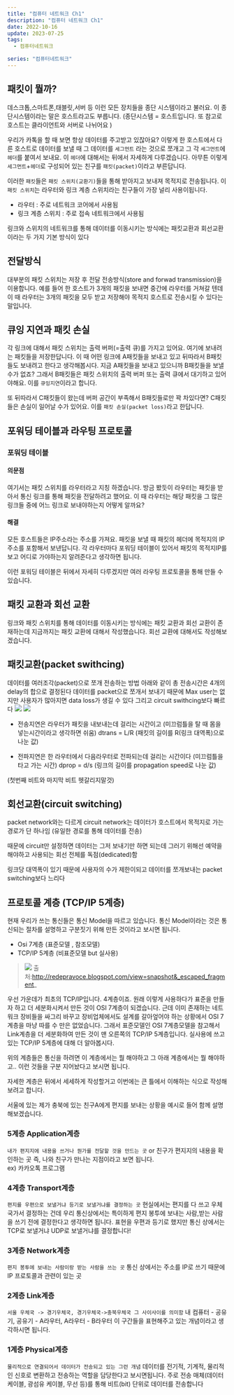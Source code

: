 ```yaml
---
title: "컴퓨터 네트워크 Ch1"
description: "컴퓨터 네트워크 Ch1"
date: 2022-10-16
update: 2023-07-25
tags:
  - 컴퓨터네트워크

series: "컴퓨터네트워크"
---
```


## 패킷이 뭘까?
데스크톱,스마트폰,태블릿,서버 등 이런 모든 장치들을 종단 시스템이라고 불러요. 이 종단시스템이라는 말은 호스트라고도 부릅니다. (종단시스템 = 호스트입니다. 또 참고로 호스트는 클라이언트와 서버로 나뉘어요 )

우리가 카톡을 할 때 보면 항상 데이터를 주고받고 있잖아요? 이렇게 한 호스트에서 다른 호스트로 데이터를 보낼 때 그 데이터를 `세그먼트` 라는 것으로 쪼개고 그 각 `세그먼트`에 `헤더`를 붙여서 보내요. 이 `헤더`에 대해서는 뒤에서 자세하게 다루겠습니다. 아무튼 이렇게 `세그먼트`+`헤더`로 구성되어 있는 친구를 `패킷(packet)`이라고 부른답니다.

이러한 `패킷`들은 `패킷 스위치(교환기)`들을 통해 받아지고 보내져 목적지로 전송됩니다.
이 `패킷 스위치`는 라우터와 링크 계층 스위치라는 친구들이 가장 널리 사용이됩니다.
- 라우터 : 주로 네트워크 코어에서 사용됨
- 링크 계층 스위치 : 주로 접속 네트워크에서 사용됨

링크와 스위치의 네트워크를 통해 데이터를 이동시키는 방식에는 패킷교환과 회선교환이라는 두 가지 기본 방식이 있다

## 전달방식
대부분의 패킷 스위치는 저장 후 전달 전송방식(store and forwad transmission)을 이용합니다.
예를 들어 한 호스트가 3개의 패킷을 보내면 중간에 라우터를 거쳐갈 텐데 이 때 라우터는 3개의 패킷을 모두 받고 저장해야 목적지 호스트로 전송시킬 수 있다는 말입니다.

## 큐잉 지연과 패킷 손실
각 링크에 대해서 패킷 스위치는 출력 버퍼(=출력 큐)를 가지고 있어요. 여기에 보내려는 패킷들을 저장한답니다. 
이 때 어떤 링크에 A패킷들을 보내고 있고 뒤따라서 B패킷들도 보내려고 한다고 생각해봅시다. 지금 A패킷들을 보내고 있으니까 B패킷들을 보낼 수가 없죠? 
그래서 B패킷들은 패킷 스위치의 출력 버퍼 또는 출력 큐에서 대기하고 있어야해요. 이를 `큐잉지연`이라고 합니다.

또 뒤따라서 C패킷들이 왔는데 버퍼 공간이 부족해서 B패킷들로만 꽉 차있다면? C패킷들은 손실이 일어날 수가 있어요. 이를 `패킷 손실(packet loss)`라고 한답니다. 

## 포워딩 테이블과 라우팅 프로토콜
### 포워딩 테이블
#### 의문점
여기서는 패킷 스위치를 라우터라고 지칭 하겠습니다.
방금 봤듯이 라우터는 패킷을 받아서 통신 링크를 통해 패킷을 전달하려고 했어요. 이 때 라우터는 해당 패킷을 그 많은 링크들 중에 어느 링크로 보내야하는지 어떻게 알까요?
#### 해결
모든 호스트들은 IP주소라는 주소를 가져요. 패킷을 보낼 때 패킷의 헤더에 목적지의 IP주소를 포함해서 보낸답니다. 각 라우터마다 포워딩 테이블이 있어서 패킷의 목적지IP를 보고 어디로 가야하는지 알려준다고 생각하면 됩니다.

이런 포워딩 테이블은 뒤에서 자세히 다루겠지만 여러 라우팅 프로토콜을 통해 만들 수 있습니다.

## 패킷 교환과 회선 교환
링크와 패킷 스위치를 통해 데이터를 이동시키는 방식에는 패킷 교환과 회선 교환이 존재하는데 지금까지는 패킷 교환에 대해서 작성했습니다. 회선 교환에 대해서도 작성해보겠습니다.

## 패킷교환(packet swithcing)
데이터를 여러조각(packet)으로 쪼개 전송하는 방법
아래와 같이 총 전송시간은 4개의 delay의 합으로 결정된다
데이터를 packet으로 쪼개서 보내기 때문에 Max user는 없지만 사용자가 많아지면 data loss가 생길 수 있다
그리고 circuit swithcing보다 빠르다
![](https://velog.velcdn.com/images/97gkswn/post/2df557b3-623b-4fed-b7aa-41404af544fc/image.png)
![](https://velog.velcdn.com/images/97gkswn/post/36c09a27-d1ba-45ad-9909-0dd30b71f0d3/image.png)

- 전송지연은 라우터가 패킷을 내보내는데 걸리는 시간이고
(미끄럼틀을 탈 때 몸을 넣는시간이라고 생각하면 쉬움)
dtrans = L/R (패킷의 길이를 R(링크 대역폭)으로 나눈 값)

- 전파지연은 한 라우터에서 다음라우터로 전파되는데 걸리는 시간이다
(미끄럼틀을 타고 가는 시간)
dprop = d/s (링크의 길이를 propagation speed로 나눈 값)

(첫번째 비트와 마지막 비트 헷갈리지말것)

## 회선교환(circuit switching)
packet network와는 다르게 circuit network는 데이터가 호스트에서 목적지로 가는 경로가 단 하나임 (유일한 경로를 통해 데이터를 전송)

때문에 circuit만 설정하면 데이터는 그저 보내기만 하면 되는데
그러기 위해선 예약을 해야하고 사용되는 회선 전체를 독점(dedicated)함

링크당 대역폭이 있기 때문에 사용자의 수가 제한이되고
데이터를 쪼개보내는 packet switching보다 느리다


## 프로토콜 계층 (TCP/IP 5계층)

현재 우리가 쓰는 통신들은 통신 Model을 따르고 있습니다. 통신 Model이라는 것은 통신되는 절차를 설명하고 구분짓기 위해 만든 것이라고 보시면 됩니다.
- Osi 7계층 (표준모델 , 참조모델)
- TCP/IP 5계층 (비표준모델 but 실사용)


>![](https://velog.velcdn.com/images/97gkswn/post/4377d018-8c97-41c9-9c3d-c56d4eb5de4f/image.png)
출처:http://redepravoce.blogspot.com/view=snapshot&_escaped_fragment_

우선 가운데가 최초의 TCP/IP입니다. 4계층이죠. 원래 이렇게 사용하다가 표준을 만들자 하고 더 세분화시켜서 만든 것이 OSI 7계층이 되겠습니다.
근데 이미 존재하는 네트워크 장비들을 싸그리 바꾸고 장비업체에서도 설계를 갈아엎어야 하는 상황에서 OSI 7계층을 마냥 따를 수 만은 없었습니다.
그래서 표준모델인 OSI 7계층모델을 참고해서 Link계층을 더 세분화하여 만든 것이 맨 오른쪽의 TCP/IP 5계층입니다.
실사용에 쓰고있는 TCP/IP 5계층에 대해 더 알아봅시다.

위의 계층들은 통신을 하려면 이 계층에서는 뭘 해야하고 그 아래 계층에서는 뭘 해야하고.. 이런 것들을 구분 지어놨다고 보시면 됩니다.

자세한 계층은 뒤에서 세세하게 작성할거고 이번에는 큰 틀에서 이해하는 식으로 작성해보려고 합니다.

서울에 있는 제가 충북에 있는 친구A에게 편지를 보내는 상황을 예시로 들어 함께 설명해보겠습니다.
### 5계층 Application계층
`내가 편지지에 내용을 쓰거나 뭔가를 전달할 것을 만드는 곳` or
친구가 편지지의 내용을 확인하는 곳
즉, 나와 친구가 만나는 지점이라고 보면 됩니다.  
ex) 카카오톡 프로그램

### 4계층 Transport계층
`편지를 우편으로 보낼거냐 등기로 보낼거냐를 결정하는 곳`
현실에서는 편지를 다 쓰고 우체국가서 결정하는 건데 우리 통신상에서는 특이하게 편지 봉투에 보내는 사람,받는 사람을 쓰기 전에 결정한다고 생각하면 됩니다.
표현을 우편과 등기로 했지만 통신 상에서는 TCP로 보낼거냐 UDP로 보낼거냐를 결정합니다!
### 3계층 Network계층
`편지 봉투에 보내는 사람이랑 받는 사람을 쓰는 곳`
통신 상에서는 주소를 IP로 쓰기 때문에 IP 프로토콜과 관련이 있는 곳

### 2계층 Link계층
`서울 우체국 -> 경기우체국, 경기우체국->충북우체국 그 사이사이를 의미함`
내 컴퓨터 - 공유기, 공유기 - A라우터, A라우터 - B라우터 이 구간들을 표현해주고 있는 개념이라고 생각하시면 됩니다.

### 1계층 Physical계층
`물리적으로 연결되어서 데이터가 전송되고 있는 그런 개념`
데이터를 전기적, 기계적, 물리적인 신호로 변환하고 전송하는 역할을 담당한다고 보시면됩니다.
주로 전송 매체(데이터 케이블, 광섬유 케이블, 무선 등)를 통해 비트(bit) 단위로 데이터를 전송합니다








